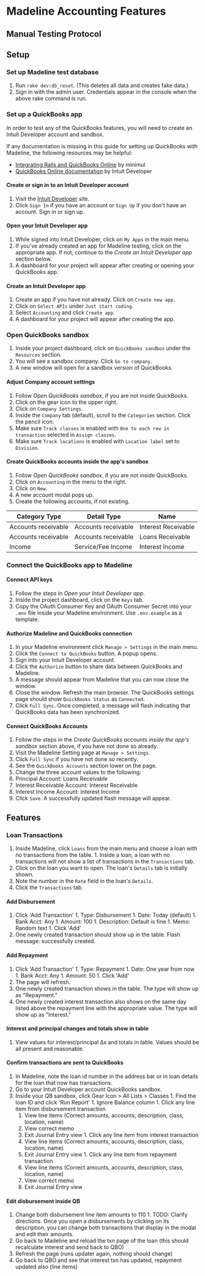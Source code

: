 # Madeline Accounting Features
## Manual Testing Protocol

## Setup

### Set up Madeline test database
1. Run `rake dev:db_reset`. (This deletes all data and creates fake data.)
2. Sign in with the admin user. Credentials appear in the console when the above rake command is run.

### Set up a QuickBooks app

In order to test any of the QuickBooks features, you will need to create an Intuit Developer account and sandbox.

If any documentation is missing in this guide for setting up QuickBooks with Madeline, the following resources may be helpful:

* [Integrating Rails and QuickBooks Online](http://minimul.com/integrating-rails-and-quickbooks-online-via-the-version-3-api-part-1.html) by minimul
* [QuickBooks Online documentation](https://developer.intuit.com/docs/00_quickbooks_online/1_get_started/00_get_started) by Intuit Developer

#### Create or sign in to an Intuit Developer account
1. Visit the [Intuit Developer](https://developer.intuit.com/) site.
1. Click `Sign In` if you have an account or `Sign Up` if you don't have an account. Sign in or sign up.

#### Open your Intuit Developer app
1. While signed into Intuit Developer, click on `My Apps` in the main menu.
1. If you've already created an app for Madeline testing, click on the appropriate app. If not, continue to the *Create an Intuit Developer app* section below.
1. A dashboard for your project will appear after creating or opening your QuickBooks app.

#### Create an Intuit Developer app
1. Create an app if you have not already. Click on `Create new app.`
1. Click on `Select APIs` under `Just start coding`.
1. Select `Accounting` and click `Create app`.
1. A dashboard for your project will appear after creating the app.

### Open QuickBooks sandbox
1. Inside your project dashboard, click on `QuickBooks sandbox` under the `Resources` section.
1. You will see a sandbox company. Click `Go to company`.
1. A new window will open for a sandbox version of QuickBooks.

#### Adjust Company account settings
1. Follow *Open QuickBooks sandbox*, if you are not inside QuickBooks.
1. Click on the gear icon to the upper right.
1. Click on `Company Settings`.
1. Inside the `Company` tab (default), scroll to the `Categories` section. Click the pencil icon.
1. Make sure `Track classes` is enabled with `One to each row in transaction` selected in `Assign classes`.
1. Make sure `Track locations` is enabled with `Location label` set to `Division`.


#### Create QuickBooks accounts inside the app's sandbox
1. Follow *Open QuickBooks sandbox*, if you are not inside QuickBooks.
1. Click on `Accounting` in the menu to the right.
1. Click on `New`.
1. A new account modal pops up.
1. Create the following accounts, if not existing.

<table>
  <thead>
    <th>Category Type</th>
    <th>Detail Type</th>
    <th>Name</th>
  </thead>
  <tbody>
    <tr>
      <td>Accounts receivable</td>
      <td>Accounts receivable</td>
      <td>Interest Receivable</td>
    </tr>
    <tr>
      <td>Accounts receivable</td>
      <td>Accounts receivable</td>
      <td>Loans Receivable</td>
    </tr>
    <tr>
      <td>Income</td>
      <td>Service/Fee Income</td>
      <td>Interest Income</td>
    </tr>
  </tbody>
</table>

### Connect the QuickBooks app to Madeline

#### Connect API keys
1. Follow the steps in *Open your Intuit Developer app*.
1. Inside the project dashboard, click on the `Keys` tab.
1. Copy the OAuth Consumer Key and OAuth Consumer Secret into your `.env` file inside your Madeline environment. Use `.env.example` as a template.

#### Authorize Madeline and QuickBooks connection
1. In your Madeline environment click `Manage > Settings` in the main menu.
1. Click the `Connect to QuickBooks` button. A popup opens.
1. Sign into your Intuit Developer account.
1. Click the `Authorize` button to share data between QuickBooks and Madeline.
1. A message should appear from Madeline that you can now close the window.
1. Close the window. Refresh the main browser. The QuickBooks settings page should show `QuickBooks Status`
as `Connected`.
1. Click `Full Sync`. Once completed, a message will flash indicating that QuickBooks data has been synchronized.

#### Connect QuickBooks Accounts
1. Follow the steps in the *Create QuickBooks accounts inside the app's sandbox* section above, if you have not done so already.
1. Visit the Madeline Setting page at `Manage > Settings`.
1. Click `Full Sync` if you have not done so recently.
1. See the `QuickBooks Accounts` section lower on the page.
1. Change the three account values to the following:
  1. Principal Account: Loans Receivable
  1. Interest Receivable Account: Interest Receivable
  1. Interest Income Account: Interest Income
1. Click `Save`. A successfully updated flash message will appear.

## Features

### Loan Transactions
  1. Inside Madeline, click `Loans` from the main menu and choose a loan with no transactions from the table.
    1. Inside a loan, a loan with no transactions will not show a list of transactions in the `Transactions` tab.
  1. Click on the loan you want to open. The loan's `Details` tab is initially shown.
  1. Note the number in the `Rate` field in the loan's `Details`.
  2. Click the `Transactions` tab.

#### Add Disbursement
  1. Click 'Add Transaction'
    1. Type: Disbursement
    1. Date: Today (default)
    1. Bank Acct: Any
    1. Amount: 100
    1. Description: Default is fine
    1. Memo: Random text
    1. Click 'Add'
  1. One newly created transaction should show up in the table. Flash message: successfully created.

#### Add Repayment
  1. Click 'Add Transaction'
    1. Type: Repayment
    1. Date: One year from now
    1. Bank Acct: Any
    1. Amount: 50
    1. Click 'Add'
  1. The page will refresh.
  1. One newly created transaction shows in the table. The type will show up as "Repayment."
  1. One newly created interest transaction also shows on the same day listed above the repayment line with the appropriate value. The type will show up as "Interest."

#### Interest and principal changes and totals show in table
  1. View values for interest/principal ∆s and totals in table. Values should be all present and reasonable.

#### Confirm transactions are sent to QuickBooks
  1. In Madeline, note the loan id number in the address bar or in loan details for the loan that now has transactions.
  1. Go to your Intuit Developer account QuickBooks sandbox.
  1. Inside your QB sandbox, click Gear Icon > All Lists > Classes
    1. Find the loan ID and click 'Run Report'
    1. Ignore Balance column
    1. Click any line item from disbursement transaction
      1. View line items (Correct amounts, accounts, description, class, location, name)
      1. View correct memo
      1. Exit Journal Entry view
    1. Click any line item from interest transaction
      1. View line items (Correct amounts, accounts, description, class, location, name)
      1. Exit Journal Entry view
    1. Click any line item from repayment transaction
      1. View line items (Correct amounts, accounts, description, class, location, name)
      1. View correct memo
      1. Exit Journal Entry view

#### Edit disbursement inside QB
  1. Change both disbursement line item amounts to 110
    1. TODO: Clarify directions. Once you open a disbursements by clicking on its description, you can change both transactions that display in the modal and edit their amounts.
  1. Go back to Madeline and reload the txn page of the loan (this should recalculate interest and send back to QBO)
  1. Refresh the page (runs updater again, nothing should change)
  1. Go back to QBO and see that interest txn has updated, repayment updated also (line items)
